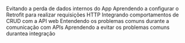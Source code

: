 Evitando a perda de dados internos do App
Aprendendo a configurar o Retrofit para realizar requisições HTTP
Integrando comportamentos de CRUD com a API web
Entendendo os problemas comuns durante a comunicação com APIs
Aprendendo a evitar os problemas comuns durantea integração
